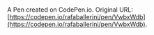 # 

A Pen created on CodePen.io. Original URL: [https://codepen.io/rafaballerini/pen/VwbxWdb](https://codepen.io/rafaballerini/pen/VwbxWdb).


